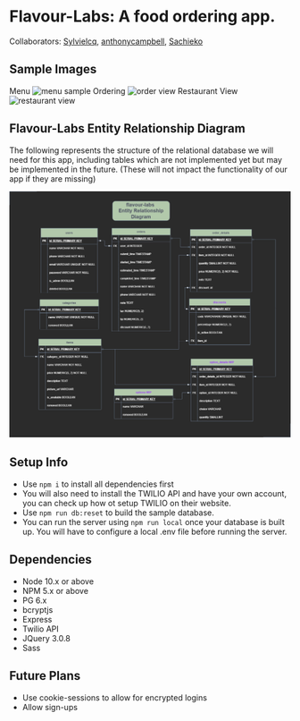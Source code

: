 Flavour-Labs: A food ordering app.
=========
Collaborators: [Sylvielcq](https://github.com/sylvielcq), [anthonycampbell](https://github.com/anthonycampbell), [Sachieko](https://github.com/sachieko)

## Sample Images
Menu
![menu sample](https://i.imgur.com/x9FKvBP.png)
Ordering
![order view](https://i.imgur.com/2KnopRL.png)
Restaurant View
![restaurant view](https://i.imgur.com/VRCCRHi.png)


## Flavour-Labs Entity Relationship Diagram

The following represents the structure of the relational database we will need for this app, including tables which are not implemented yet but may be implemented in the future. (These will not impact the functionality of our app if they are missing)

![flavour-labs-ERD](flavourLabsERD.png)

## Setup Info

- Use `npm i` to install all dependencies first
- You will also need to install the TWILIO API and have your own account, you can check up how ot setup TWILIO on their website.
- Use `npm run db:reset` to build the sample database.
- You can run the server using `npm run local` once your database is built up. You will have to configure a local .env file before running the server.

## Dependencies

- Node 10.x or above
- NPM 5.x or above
- PG 6.x
- bcryptjs
- Express
- Twilio API
- JQuery 3.0.8
- Sass

## Future Plans

- Use cookie-sessions to allow for encrypted logins
- Allow sign-ups
